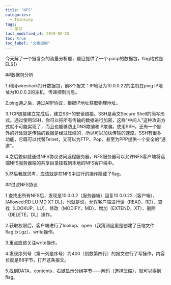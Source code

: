 ```yaml
---
title: "NFS"
categories:
  - Thinking
tags:
  - 学习
last_modified_at: 2019-02-23
toc: true
toc_label: "文章提纲"
---
```



今天解了一个挺复杂的流量分析题，题目提供了一个.pacp的数据包，flag格式是ELS{}

##数据包分析

1.利用wireshark打开数据包，前8个报文：IP地址为10.0.0.22的主机在ping IP地址为10.0.0.2的主机，传递控制消息。

2.ping通之后，通过ARP协议，根据IP地址获取物理地址。

3.TCP链接建立完成后，建立SSH的安全链接。SSH是英文Secure Shell的简写形式。通过使用SSH，你可以把所有传输的数据进行加密，这样"中间人"这种攻击方式就不可能实现了，而且也能够防止DNS欺骗和IP欺骗。使用SSH，还有一个额外的好处就是传输的数据是经过压缩的，所以可以加快传输的速度。SSH有很多功能，它既可以代替Telnet，又可以为FTP、Pop、甚至为PPP提供一个安全的"通道"。

4.之后貌似就通过NFS协议访问远程服务器，NFS服务器可以允许NFS客户端将远端NFS服务器端的共享目录挂载到本地的NFS客户端中。

5.然后我就思考，应该就是在NFS中进行的操作隐藏了flag。

##过滤NFS协议

1.查找出所有NFS后，发现是10.0.0.2（服务器端）回复10.0.0.22（客户端），[Allowed:RD LU MD XT DL]，也就是说，允许客户端进行读（READ，RD）、查找（LOOKUP，LU）、修改（MODIFY，MD）、增加（EXTEND，XT）、删除（DELETE，DL）操作。

2.获取权限后，客户端进行了lookup、open（我猜测这里是创建了压缩文件flag.txt.gz）、write操作。

3.重点应该关注write操作。

4.发现序列号（第一列是序号）为400（倒数第四行）的报文进行了写操作，内容长度是68字节，打开这条报文。

5.找到DATA，contents，右键显示分组字节——解码（选择压缩），就可以得到flag。

